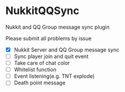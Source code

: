 # NukkitQQSync
Nukkit and QQ Group message sync plugin

Please submit all problems by issue
- [x] Nukkit Server and QQ Group message sync
- [ ] Sync player join and quit event
- [ ] Take care of chat color
- [ ] Whitelist function
- [ ] Event listening(e.g. TNT explode)
- [ ] Death point message
